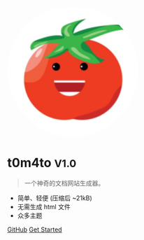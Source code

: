 <!-- _coverpage.md -->

<!-- ![logo](log.png) -->
<img width="300" style="border-radius: 50%" src="log.png">

# **t0m4to** <small>V1.0</small>

> 一个神奇的文档网站生成器。

- 简单、轻便 (压缩后 ~21kB)
- 无需生成 html 文件
- 众多主题

[GitHub](https://github.com/t0m4too)
[Get Started](/guide)